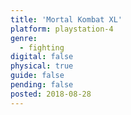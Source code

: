 ```yaml
---
title: 'Mortal Kombat XL'
platform: playstation-4
genre:
  - fighting
digital: false
physical: true
guide: false
pending: false
posted: 2018-08-28
---
```

